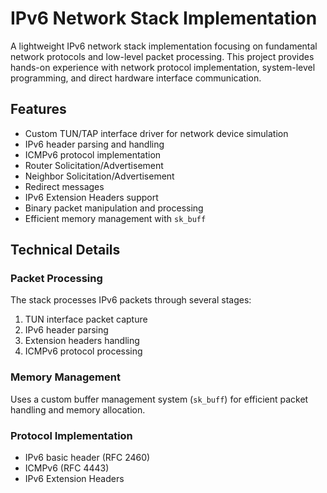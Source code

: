 # IPv6 Network Stack Implementation

A lightweight IPv6 network stack implementation focusing on fundamental network protocols and low-level packet processing. This project provides hands-on experience with network protocol implementation, system-level programming, and direct hardware interface communication.

## Features

- Custom TUN/TAP interface driver for network device simulation
- IPv6 header parsing and handling
- ICMPv6 protocol implementation
 - Router Solicitation/Advertisement
 - Neighbor Solicitation/Advertisement
 - Redirect messages
- IPv6 Extension Headers support
- Binary packet manipulation and processing
- Efficient memory management with `sk_buff`

## Technical Details

### Packet Processing

The stack processes IPv6 packets through several stages:
1. TUN interface packet capture
2. IPv6 header parsing
3. Extension headers handling
4. ICMPv6 protocol processing

### Memory Management

Uses a custom buffer management system (`sk_buff`) for efficient packet handling and memory allocation.

### Protocol Implementation

- IPv6 basic header (RFC 2460)
- ICMPv6 (RFC 4443)
- IPv6 Extension Headers
